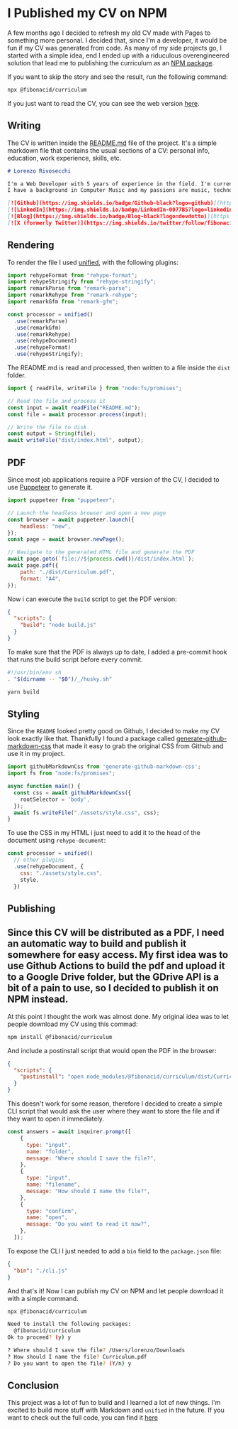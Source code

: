 # I Published my CV on NPM

A few months ago I decided to refresh my old CV made with Pages to something more personal. I decided that, since I'm a developer, it would be fun if my CV was generated from code. As many of my side projects go, I started with a simple idea, end I ended up with a riduculous overengineered solution that lead me to publishing the curriculum as an [NPM package](https://www.npmjs.com/package/@fibonacid/curriculum).

If you want to skip the story and see the result, run the following command:

```bash
npx @fibonacid/curriculum
```

If you just want to read the CV, you can see the web version [here](https://fibonacid.github.io/curriculum/).

## Writing

The CV is written inside the [README.md](https://github.com/fibonacid/curriculum/blob/18e569d9e58bf6ecccd2b1748591ef47ae828193/README.md) file of the project.
It's a simple markdown file that contains the usual sections of a CV: personal info, education, work experience, skills, etc.

```markdown
# Lorenzo Rivosecchi

I'm a Web Developer with 5 years of experience in the field. I'm currently working at [Assist Digital](https://assistdigital.com) as a Frontend Developer.
I have a background in Computer Music and my passions are music, technology and design.

[![Github](https://img.shields.io/badge/Github-black?logo=github)](https://github.com/fibonacid)
[![LinkedIn](https://img.shields.io/badge/LinkedIn-0077B5?logo=linkedin)](https://www.linkedin.com/in/lorenzo-rivosecchi/)
[![Blog](https://img.shields.io/badge/Blog-black?logo=devdotto)](https://dev.to/fibonacid)
[![X (formerly Twitter)](https://img.shields.io/twitter/follow/fibonacid)](https://twitter.com/fibonacid)
```

## Rendering

To render the file I used [unified](https://unifiedjs.com/), with the following plugins:

```javascript
import rehypeFormat from "rehype-format";
import rehypeStringify from "rehype-stringify";
import remarkParse from "remark-parse";
import remarkRehype from "remark-rehype";
import remarkGfm from "remark-gfm";

const processor = unified()
  .use(remarkParse)
  .use(remarkGfm)
  .use(remarkRehype)
  .use(rehypeDocument)
  .use(rehypeFormat)
  .use(rehypeStringify);
```

The README.md is read and processed, then written to a file inside the `dist` folder.

```javascript
import { readFile, writeFile } from "node:fs/promises";

// Read the file and process it
const input = await readFile("README.md");
const file = await processor.process(input);

// Write the file to disk
const output = String(file);
await writeFile("dist/index.html", output);
```

## PDF

Since most job applications require a PDF version of the CV, I decided to use [Puppeteer](https://pptr.dev/) to generate it.

```javascript
import puppeteer from "puppeteer";

// Launch the headless browser and open a new page
const browser = await puppeteer.launch({
    headless: "new",
});
const page = await browser.newPage();

// Navigate to the generated HTML file and generate the PDF
await page.goto(`file://${process.cwd()}/dist/index.html`);
await page.pdf({
    path: "./dist/Curriculum.pdf",
    format: "A4",
});
```

Now i can execute the `build` script to get the PDF version:

```json
{
  "scripts": {
    "build": "node build.js"
  }
}
```

To make sure that the PDF is always up to date, I added a pre-commit hook that runs the build script before every commit.

```bash
#!/usr/bin/env sh
. "$(dirname -- "$0")/_/husky.sh"

yarn build 
```

## Styling

Since the `README` looked pretty good on Github, I decided to make my CV look exactly like that. Thankfully I found a package called [generate-github-markdown-css](https://www.npmjs.com/package/generate-github-markdown-css) that made it easy to grab the original CSS from Github and use it in my project.

```javascript
import githubMarkdownCss from 'generate-github-markdown-css';
import fs from "node:fs/promises";

async function main() {
  const css = await githubMarkdownCss({
    rootSelector = 'body',
  });
  await fs.writeFile("./assets/style.css", css);
}
```

To use the CSS in my HTML i just need to add it to the head of the document using `rehype-document`:

```javascript
const processor = unified()
  // other plugins
  .use(rehypeDocument, {
    css: "./assets/style.css",
    style,
  })
```

## Publishing

Since this CV will be distributed as a PDF, I need an automatic way to build and publish it somewhere for easy access. My first idea was to use Github Actions to build the pdf and upload it to a Google Drive folder, but the GDrive API is a bit of a pain to use, so I decided to publish it on NPM instead.
---

At this point I thought the work was almost done. My original idea was to let people download my CV using this commad:

```bash
npm install @fibonacid/curriculum
```

And include a postinstall script that would open the PDF in the browser:

```json
{
  "scripts": {
    "postinstall": "open node_modules/@fibonacid/curriculum/dist/Curriculum.pdf"
  }
}
```

This doesn't work for some reason, therefore I decided to create a simple CLI script that would ask the user where they want to store the file and if they want to open it immediately.

```javascript
const answers = await inquirer.prompt([
    {
      type: "input",
      name: "folder",
      message: "Where should I save the file?",
    },
    {
      type: "input",
      name: "filename",
      message: "How should I name the file?",
    },
    {
      type: "confirm",
      name: "open",
      message: "Do you want to read it now?",
    },
  ]);
```

To expose the CLI I just needed to add a `bin` field to the `package.json` file:

```json
{
  "bin": "./cli.js"
}
```

And that's it! Now I can publish my CV on NPM and let people download it with a simple command.

```bash
npx @fibonacid/curriculum

Need to install the following packages:
  @fibonacid/curriculum
Ok to proceed? (y) y

? Where should I save the file? /Users/lorenzo/Downloads
? How should I name the file? Curriculum.pdf
? Do you want to open the file? (Y/n) y
```

## Conclusion

This project was a lot of fun to build and I learned a lot of new things. I'm excited to build more stuff with Markdown and `unified` in the future. If you want to check out the full code, you can find it [here](https://github.com/fibonacid/curriculum)

